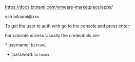 https://docs.bitnami.com/vmware-marketplace/apps/

ssh bitnami@xxx

To get the user to auth with go to the console and press enter:

For console access Usually the credentials are:

\* username: `bitnami`
* password: `bitnami`



